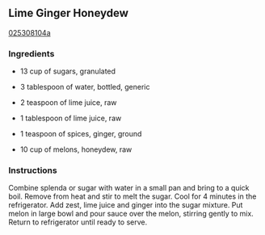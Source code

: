 ## Lime Ginger Honeydew

[025308104a](http://www.food.com/recipe/lime-ginger-honeydew-156488)

### Ingredients

 - 13 cup of sugars, granulated

 - 3 tablespoon of water, bottled, generic

 - 2 teaspoon of lime juice, raw

 - 1 tablespoon of lime juice, raw

 - 1 teaspoon of spices, ginger, ground

 - 10 cup of melons, honeydew, raw

### Instructions

Combine splenda or sugar with water in a small pan and bring to a quick boil. Remove from heat and stir to melt the sugar. Cool for 4 minutes in the refrigerator. Add zest, lime juice and ginger into the sugar mixture. Put melon in large bowl and pour sauce over the melon, stirring gently to mix. Return to refrigerator until ready to serve.